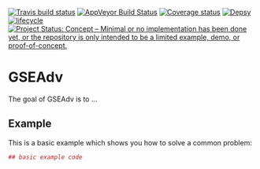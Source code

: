 [![Travis build status](https://travis-ci.org/llrs/GSEAdv.svg?branch=master)](https://travis-ci.org/llrs/GSEAdv)
[![AppVeyor Build Status](https://ci.appveyor.com/api/projects/status/github/llrs/GSEAdv?branch=master&svg=true)](https://ci.appveyor.com/project/llrs/GSEAdv)
[![Coverage status](https://codecov.io/gh/llrs/GSEAdv/branch/master/graph/badge.svg)](https://codecov.io/github/llrs/GSEAdv?branch=master)
[![Depsy](http://depsy.org/api/package/cran/GSEAdv/badge.svg)](http://depsy.org/package/r/GSEAdv)
[![lifecycle](https://img.shields.io/badge/lifecycle-experimental-orange.svg)](https://www.tidyverse.org/lifecycle/#experimental)
[![Project Status: Concept – Minimal or no implementation has been done yet, or the repository is only intended to be a limited example, demo, or proof-of-concept.](http://www.repostatus.org/badges/latest/concept.svg)](http://www.repostatus.org/#concept)

# GSEAdv

The goal of GSEAdv is to ...

## Example

This is a basic example which shows you how to solve a common problem:

``` r
## basic example code
```

